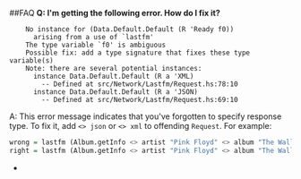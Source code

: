 ##FAQ
**Q: I'm getting the following error. How do I fix it?**
```
    No instance for (Data.Default.Default (R 'Ready f0))
      arising from a use of `lastfm'
    The type variable `f0' is ambiguous
    Possible fix: add a type signature that fixes these type variable(s)
    Note: there are several potential instances:
      instance Data.Default.Default (R a 'XML)
        -- Defined at src/Network/Lastfm/Request.hs:78:10
      instance Data.Default.Default (R a 'JSON)
        -- Defined at src/Network/Lastfm/Request.hs:69:10
```
A: This error message indicates that you've forgotten to specify response type. 
To fix it, add `<> json` or `<> xml` to offending `Request`. For example:

```haskell
wrong = lastfm (Album.getInfo <> artist "Pink Floyd" <> album "The Wall" <> apiKey "1234567890")
right = lastfm (Album.getInfo <> artist "Pink Floyd" <> album "The Wall" <> apiKey "1234567890" <> json)
```
-